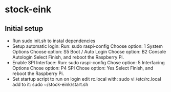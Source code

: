 # stock-eink

## Initial setup
- Run sudo init.sh to instal dependencies
- Setup automatic login:
	Run: sudo raspi-config
	Choose option: 1 System Options
	Choose option: S5 Boot / Auto Login
	Choose option: B2 Console Autologin
	Select Finish, and reboot the Raspberry Pi.
- Enable SPI Interface: 
	Run: sudo raspi-config
	Chose option: 5 Interfacing Options
	Chose option: P4 SPI
	Chose option: Yes
	Select Finish, and reboot the Raspberry Pi.
- Set startup script to run on login
	edit rc.local with: sudo vi /etc/rc.local
	add to it: sudo ~/stock-eink/start.sh
